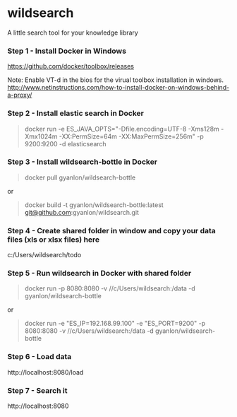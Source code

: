 # wildsearch
A little search tool for your knowledge library

### Step 1 - Install Docker in Windows
https://github.com/docker/toolbox/releases

Note:
Enable VT-d in the bios for the virual toolbox installation in windows. 
http://www.netinstructions.com/how-to-install-docker-on-windows-behind-a-proxy/

### Step 2 - Install elastic search in Docker
> docker run -e ES_JAVA_OPTS="-Dfile.encoding=UTF-8 -Xms128m -Xmx1024m -XX:PermSize=64m -XX:MaxPermSize=256m"  -p 9200:9200 -d elasticsearch

### Step 3 - Install wildsearch-bottle in Docker
> docker pull gyanlon/wildsearch-bottle

or

> docker build -t gyanlon/wildsearch-bottle:latest git@github.com:gyanlon/wildsearch.git

### Step 4 - Create shared folder in window and copy your data files (xls or xlsx files) here
c:/Users/wildsearch/todo

### Step 5 - Run wildsearch in Docker with shared folder
> docker run -p 8080:8080 -v //c/Users/wildsearch:/data -d gyanlon/wildsearch-bottle

or

> docker run -e "ES_IP=192.168.99.100" -e "ES_PORT=9200" -p 8080:8080 -v //c/Users/wildsearch:/data -d gyanlon/wildsearch-bottle

### Step 6 - Load data
http://localhost:8080/load

### Step 7 - Search it
http://localhost:8080
